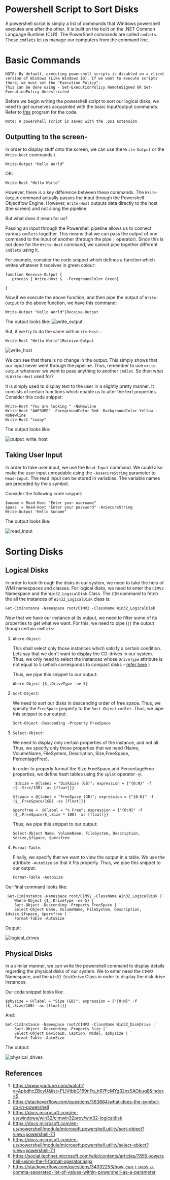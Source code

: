 # Powershell Script to Sort Disks

A powershell script is simply a list of commands that Windows powershell executes one after the other. It is built on the built on the .NET Common Language Runtime (CLR). The PowerShell commands are called `cmdlets`. These `cmdlets` let us manage our computers from the command line. 

# Basic Commands

```
NOTE: By default, executing powershell scripts is disabled on a client version of Windows (Like Windows 10). If we want to execute scripts there, we must set the "Execution Policy".
This can be done using - Set-ExecutionPolicy RemoteSigned OR Set-ExecutionPolicy Unrestricted

```
Before we begin writing the powershell script to sort our logical disks, we need to get ourselves acquainted with the basic input/output commands. Refer to [this](hello_world.ps1) program for the code.

```
Note: A powershell script is saved with the .ps1 extension
```
## Outputting to the screen-

In order to display stuff onto the screen, we can use the `Write-Output` or the `Write-host` commands.\

```
Write-Output "Hello World"
```
OR:
```
Write-Host "Hello World"
```

However, there is a key difference between these commands. The `Write-Output` command actually passes the input through the Powershell Objectflow Engine. However, `Write-Host` outputs data directly to the host (the screen) and not along the pipeline.

But what does it mean for us?

Passing an input through the Powershell pipeline allows us to connect various `cmdlets` together. This means that we can pass the output of one command to the input of another (through the pipe `|` operator). Since this is not done for the `Write-Host` command, we cannot pipe together different `cmdlets` using it.

For example, consider the code snippet which defines a function which writes whatever it receives in green colour:
```
function Receive-Output {
   process { Write-Host $_ -ForegroundColor Green}
    
}
```
Now,if we execute the above function, and then pipe the output of `Write-Output` to the above function, we have this command:

```
Write-Output "Hello World"|Receive-Output
``` 
The output looks like:
![write_output](images/write-output.png)

But, if we try to do the same with `Write-Host`...
```
Write-Host "Hello World"|Receive-Output
```
![write_host](images/write-host.png)

We can see that there is no change in the output. This simply shows that our input never went through the pipeline. Thus, remember to use `write-output` whenever we want to pass anything to another `cmdlet`. So then what is `Write-Host` used for?

It is simply used to display text to the user in a slightly pretty manner. It consists of certain functions which enable us to alter the text properties. Consider this code snippet:

```
Write-Host "You are looking " -NoNewline
Write-Host "AWESOME" -ForegroundColor Red -BackgroundColor Yellow -NoNewline
Write-Host "today"
```

The output looks like:

![output_write_host](images/output-write-host.png)


## Taking User Input
 In order to take user input, we use the `Read-Input` command. We could also make the user input unreadable using the `-AssecureString` parameter to `Read-Input`. The read input can be stored in variables. The variable names are preceded by the `$` symbol.
 
 Consider the following code snippet:
 ```
$uname = Read-Host "Enter your username"
$pass  = Read-Host "Enter your password" -AsSecureString
Write-Output "Hello $uname"
```
The output looks like:

![read_input](images/read_input.png)

# Sorting Disks

## Logical Disks

In order to look through the disks in our system, we need to take the help of WMI namespaces and classes. For logical disks, we need to enter the `CIMV2` Namespace and the `Win32_LogicalDisk` Class. The `CIM` command to fetch the all the instances of `Win32_LogicalDisk` class is:

```
Get-CimInstance -Namespace root/CIMV2 -ClassName Win32_LogicalDisk
```
Now that we have our instance at its output, we need to filter some of its properties to get what we want. For this, we need to pipe (`|`) the output though certain `cmdlets`: 

1. `Where-Object`: 
   
   This shall select only those instances which satisfy a certain condition. Lets say that we don't want to display the CD-drives in our system. Thus, we only need to select the instances whose `DriveType` attribute is not equal to 5 (which corresponds to compact disks - [refer here](https://docs.microsoft.com/en-us/windows/win32/cimwin32prov/win32-logicaldisk) )

   Thus, we pipe this snippet to our output:
   ```
   Where-Object {$_.DriveType -ne 5}
   ```
2. `Sort-Object`:
   
   We need to sort our disks in descending order of free space. Thus, we specify the `FreeSpace` property to the `Sort-Object` `cmdlet`.
   Thus, we pipe this snippet to our output:
   ```
   Sort-Object -Descending -Property FreeSpace
   ```
3. `Select-Object`:
   
   We need to display only certain properties of the instance, and not all. Thus, we specify only those properties that we need (Name, VolumeName, FileSystem, Description, Size,FreeSpace, PercentageFree). 
   
   In order to properly format the  Size,FreeSpace,and PercentageFree properties, we define hash tables using the `splat` operator -`@`.

   ```
    $dsize = @{label = "DiskSize (GB)"; expression = {"{0:N}" -f ($_.Size/1GB) -as [float]}}
    ```
    ```
    $fspace = @{label = "FreeSpace (GB)"; expression = {"{0:N}" -f ($_.FreeSpace/1GB) -as [float]}}
    ```
    ```
    $percfree =  @{label = "% Free"; expression = {"{0:N}" -f ($_.FreeSpace/$_.Size * 100) -as [float]}}
     ```
    Thus, we pipe this snippet to our output:
    ```
    Select-Object Name, VolumeName, FileSystem, Description, $dsize,$fspace, $percfree
    ```
4. `Format-Table`:

    Finally, we specify that we want to view the output in a table. We use the attribute `-AutoSize` so that it fits properly.
    Thus, we pipe this snippet to our output:
    ```
    Format-Table -AutoSize 
    ```

Our final command looks like:
```
 Get-CimInstance -Namespace root/CIMV2 -ClassName Win32_LogicalDisk |`
    Where-Object {$_.DriveType -ne 5} |`
    Sort-Object -Descending -Property FreeSpace | `
    Select-Object Name, VolumeName, FileSystem, Description, $dsize,$fspace, $percfree | `
    Format-Table -AutoSize   
 ```

 Output: 

 ![logical_drives](images/logical_drives.png)
## Physical Disks

In a similar manner, we can write the powershell command to display details regarding the physical disks of our system. We to enter need the `CIMV2` Namespace, and the `Win32_DiskDrive` Class in order to display the disk drive instances.

Our code snippet looks like:
```
$physize = @{label = "Size (GB)"; expression = {"{0:N}" -f ($_.Size/1GB) -as [float]}}
```
And:
```
Get-CimInstance -Namespace root/CIMV2 -ClassName Win32_DiskDrive |`
    Sort-Object -Descending -Property Size |`
    Select-Object DeviceID, Caption, Model, $physize | `
    Format-Table -AutoSize 
```

The output:

![physical_drives](images/physical_drives.png)


## References
1. https://www.youtube.com/watch?v=ApbdhcZBcyU&list=PLlVtbbG169nFq_hR7FcMYg32xsSAObuq8&index=5
2. https://stackoverflow.com/questions/363884/what-does-the-symbol-do-in-powershell
3. https://docs.microsoft.com/en-us/windows/win32/cimwin32prov/win32-logicaldisk
4. https://docs.microsoft.com/en-us/powershell/module/microsoft.powershell.utility/sort-object?view=powershell-7.1
5. https://docs.microsoft.com/en-us/powershell/module/microsoft.powershell.utility/select-object?view=powershell-7.1
6. https://social.technet.microsoft.com/wiki/contents/articles/7855.powershell-using-the-f-format-operator.aspx
7. https://stackoverflow.com/questions/34332253/how-can-i-pass-a-comma-seperated-list-of-values-within-powershell-as-a-parameter
